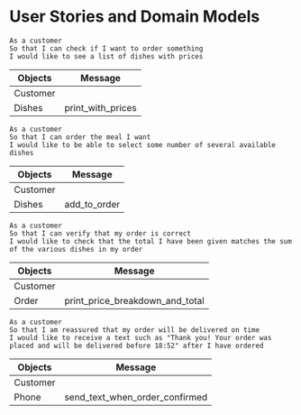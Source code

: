 # User Stories and Domain Models

```
As a customer
So that I can check if I want to order something
I would like to see a list of dishes with prices
```
|Objects|Message|
|----|----|
|Customer||
|Dishes|print_with_prices|

```
As a customer
So that I can order the meal I want
I would like to be able to select some number of several available dishes
```
|Objects|Message|
|----|----|
|Customer||
|Dishes|add_to_order|
```
As a customer
So that I can verify that my order is correct
I would like to check that the total I have been given matches the sum of the various dishes in my order
```
|Objects|Message|
|----|----|
|Customer||
|Order|print_price_breakdown_and_total|
```
As a customer
So that I am reassured that my order will be delivered on time
I would like to receive a text such as "Thank you! Your order was placed and will be delivered before 18:52" after I have ordered
```
|Objects|Message|
|----|----|
|Customer||
|Phone|send_text_when_order_confirmed|
